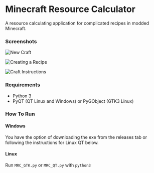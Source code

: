 # Minecraft Resource Calculator
A resource calculating application for complicated recipes in modded Minecraft.

### Screenshots

![New Craft](/../screenshots/new_craft.png?raw=true "New Craft")

![Creating a Recipe](/../screenshots/recipe_window.png?raw=true "Creating a Recipe")

![Craft Instructions](/../screenshots/craft_window.png?raw=true "Craft Instructions")

### Requirements
* Python 3
* PyQT (QT Linux and Windows) or PyGObject (GTK3 Linux)

### How To Run
#### Windows
You have the option of downloading the exe from the releases tab or following the instructions for Linux QT below.
#### Linux
Run ```MRC_GTK.py``` or ```MRC_QT.py``` with ```python3```
